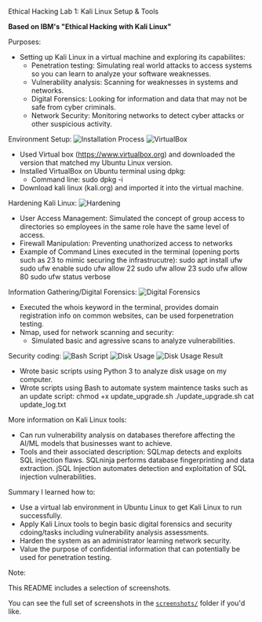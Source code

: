 Ethical Hacking Lab 1: Kali Linux Setup & Tools

**Based on IBM's "Ethical Hacking with Kali Linux"**

Purposes:
- Setting up Kali Linux in a virtual machine and exploring its capabilites:
  - Penetration testing: Simulating real world attacks to access systems so you can learn to analyze your software weaknesses.
  - Vulnerability analysis: Scanning for weaknesses in systems and networks.
  - Digital Forensics: Looking for information and data that may not be safe from cyber criminals.
  - Network Security: Monitoring networks to detect cyber attacks or other suspicious activity.

Environment Setup:
![Installation Process](screenshots/installation_process.png)
![VirtualBox](screenshots/virtual_box_main_page.png)
- Used Virtual box (https://www.virtualbox.org) and downloaded the version that matched my Ubuntu Linux version.
- Installed VirtualBox on Ubuntu terminal using dpkg:
   - Command line: sudo dpkg -i <InstallFile>
- Download kali linux (kali.org) and imported it into the virtual machine.

Hardening Kali Linux:
![Hardening](screenshots/hardening_kali.png)
- User Access Management: Simulated the concept of group access to directories so employees in the same role have the same level of access.
- Firewall Manipulation: Preventing unathorized access to networks
- Example of Command Lines executed in the terminal (opening ports such as 23 to mimic securing the infrastrucutre):
    sudo apt install ufw
    sudo ufw enable
    sudo ufw allow 22
    sudo ufw allow 23
    sudo ufw allow 80
    sudo ufw status verbose

Information Gathering/Digital Forensics:
![Digital Forensics](screenshots/digital_forensics_used_for_pentesting.png)
- Executed the whois keyword in the terminal, provides domain registration info on common websites, can be used forpenetration testing.
- Nmap, used for network scanning and security:
   - Simulated basic and agressive scans to analyze vulnerabilities.

Security coding:
![Bash Script](screenshots/bash_script.png)
![Disk Usage](screenshots/disk_usage.png)
![Disk Usage Result](screenshots/disk_usage_result.png)
- Wrote basic scripts using Python 3 to analyze disk usage on my computer.
- Wrote scripts using Bash to automate system maintence tasks such as an update script:
    chmod +x update_upgrade.sh
   ./update_upgrade.sh
    cat update_log.txt

More information on Kali Linux tools:
- Can run vulnerability analysis on databases therefore affecting the AI/ML models that businesses want to achieve.
- Tools and their associated description:
 SQLmap	detects and exploits SQL injection flaws.
 SQLninja	performs database fingerprinting and data extraction.
 jSQL Injection	automates detection and exploitation of SQL injection vulnerabilities.

Summary 
I learned how to:
- Use a virtual lab environment in Ubuntu Linux to get Kali Linux to run successfully.
- Apply Kali Linux tools to begin basic digital forensics and security cdoing/tasks including vulnerability analysis assessments.
- Harden the system as an administrator learning network security.
- Value the purpose of confidential information that can potentially be used for penetration testing.

Note: 

This README includes a selection of screenshots.  

You can see the full set of screenshots in the [`screenshots/`](./screenshots) folder if you'd like.
